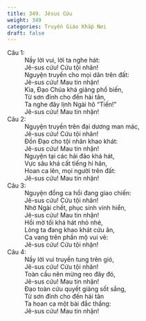 ```yaml
---
title: 349. Jêsus Cứu
weight: 349
categories: Truyền Giáo Khắp Nơi
draft: false
---
```

<dl><dt>Câu 1:</dt><dd data-verse="1">Nầy lời vui, lời ta nghe hát: <br/>Jê-sus cứu! Cứu tội nhân! <br/>Nguyện truyền cho mọi dân trên đất: <br/>Jê-sus cứu! Mau tin nhận! <br/>Kìa, Đạo Chúa khá giảng phổ biến, <br/>Từ sơn đỉnh cho đến hải tân, <br/>Ta nghe đây lịnh Ngài hô “Tiến!” <br/>Jê-sus cứu! Mau tin nhận! </dd><dt>Câu 2:</dt><dd data-verse="2">Nguyện truyền trên đại dương man mác, <br/>Jê-sus cứu! Cứu tội nhân! <br/>Đồn Đạo cho tội nhân khao khát: <br/>Jê-sus cứu! Mau tin nhận! <br/>Nguyện tại các hải đảo khá hát, <br/>Vực sâu khá cất tiếng hỉ hân, <br/>Hoan ca lên, mọi người trên đất: <br/>Jê-sus cứu! Mau tin nhận! </dd><dt>Câu 3:</dt><dd data-verse="3">Nguyện đồng ca hồi đang giao chiến: <br/>Jê-sus cứu! Cứu tội nhân! <br/>Nhờ Ngài chết, phục sinh vinh hiển, <br/>Jê-sus cứu! Mau tin nhận! <br/>Hồi mờ tối khá hát nhỏ nhẻ, <br/>Lòng ta đang khao khát cứu ân, <br/>Ca vang trên phần mộ vui vẻ: <br/>Jê-sus cứu! Cứu tội nhận! </dd><dt>Câu 4:</dt><dd data-verse="4">Nầy lời vui truyền tung trên gió, <br/>Jê-sus cứu! Cứu tội nhân! <br/>Toàn cầu nên mừng reo đây đó, <br/>Jê-sus cứu! Mau tin nhận! <br/>Đạo toàn cứu quyết giảng sốt sắng, <br/>Từ sơn đỉnh cho đến hải tân <br/>Ta hoan ca một bài đắc thắng: <br/>Jê-sus cứu! Mau tin nhận! </dd></dl>